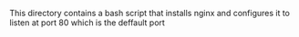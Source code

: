 This directory contains a bash script that installs nginx and configures it to listen at port 80 which is the deffault port
